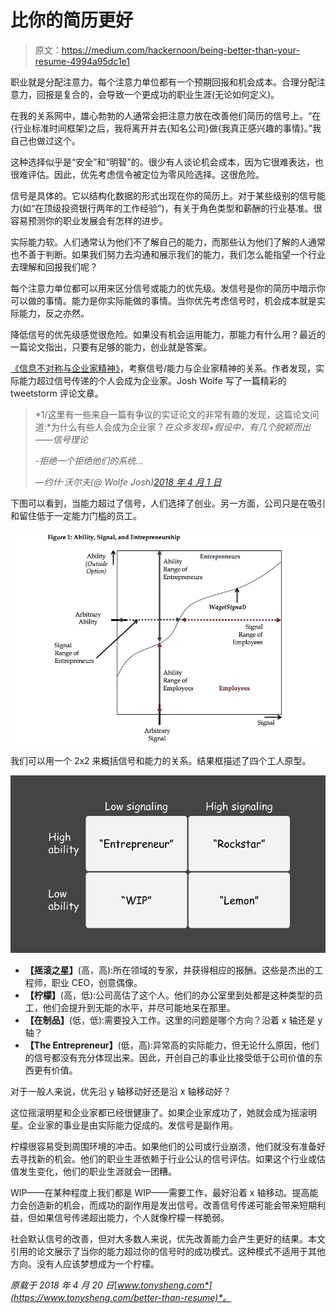 # 比你的简历更好

> 原文：<https://medium.com/hackernoon/being-better-than-your-resume-4994a95dc1e1>

职业就是分配注意力。每个注意力单位都有一个预期回报和机会成本。合理分配注意力，回报是复合的，会导致一个更成功的职业生涯(无论如何定义)。

在我的关系网中，雄心勃勃的人通常会把注意力放在改善他们简历的信号上。“在{行业标准时间框架}之后，我将离开并去{知名公司}做{我真正感兴趣的事情}。”我自己也做过这个。

这种选择似乎是“安全”和“明智”的。很少有人谈论机会成本，因为它很难表达，也很难评估。因此，优先考虑信令被定位为零风险选择。这很危险。

信号是具体的。它以结构化数据的形式出现在你的简历上。对于某些级别的信号能力(如“在顶级投资银行两年的工作经验”)，有关于角色类型和薪酬的行业基准。很容易预测你的职业发展会有怎样的进步。

实际能力软。人们通常认为他们不了解自己的能力，而那些认为他们了解的人通常也不善于判断。如果我们努力去沟通和展示我们的能力，我们怎么能指望一个行业去理解和回报我们呢？

每个注意力单位都可以用来区分信号或能力的优先级。发信号是你的简历中暗示你可以做的事情。能力是你实际能做的事情。当你优先考虑信号时，机会成本就是实际能力，反之亦然。

降低信号的优先级感觉很危险。如果没有机会运用能力，那能力有什么用？最近的一篇论文指出，只要有足够的能力，创业就是答案。

[《信息不对称与企业家精神》](https://papers.ssrn.com/sol3/papers.cfm?abstract_id=2596846)，考察信号/能力与企业家精神的关系。作者发现，实际能力超过信号传递的个人会成为企业家。Josh Wolfe 写了一篇精彩的 tweetstorm 评论文章。

> *1/这里有一些来自一篇有争议的实证论文的非常有趣的发现，这篇论文问道:*为什么有些人会成为企业家？*在众多发现+假设中，有几个脱颖而出——信号理论*
> 
> *-拒绝一个拒绝他们的系统…*
> 
> *—约什·沃尔夫(@ Wolfe Josh)*[*2018 年 4 月 1 日*](https://twitter.com/wolfejosh/status/980541011008147456?ref_src=twsrc%5Etfw)

下图可以看到，当能力超过了信号，人们选择了创业。另一方面，公司只是在吸引和留住低于一定能力门槛的员工。

![](img/ded1e2f88fffec165ed3724be585e7e4.png)

我们可以用一个 2x2 来概括信号和能力的关系。结果框描述了四个工人原型。

![](img/d5acc35506c7ec5c1c9107db9e830cf4.png)

*   **【摇滚之星】**(高，高):所在领域的专家，并获得相应的报酬。这些是杰出的工程师，职业 CEO，创意偶像。
*   **【柠檬】**(高，低):公司高估了这个人。他们的办公室里到处都是这种类型的员工，他们会提升到无能的水平，并尽可能地呆在那里。
*   **【在制品】**(低，低):需要投入工作。这里的问题是哪个方向？沿着 x 轴还是 y 轴？
*   **【The Entrepreneur】**(低，高):异常高的实际能力，但无论什么原因，他们的信号都没有充分体现出来。因此，开创自己的事业比接受低于公司价值的东西更有价值。

对于一般人来说，优先沿 y 轴移动好还是沿 x 轴移动好？

这位摇滚明星和企业家都已经很健康了。如果企业家成功了，她就会成为摇滚明星。企业家的事业是由实际能力促成的。发信号是副作用。

柠檬很容易受到周围环境的冲击。如果他们的公司或行业崩溃，他们就没有准备好去寻找新的机会。他们的职业生涯依赖于行业公认的信号评估。如果这个行业或估值发生变化，他们的职业生涯就会一团糟。

WIP——在某种程度上我们都是 WIP——需要工作，最好沿着 x 轴移动。提高能力会创造新的机会，而成功的副作用是发出信号。改善信号传递可能会带来短期利益，但如果信号传递超出能力，个人就像柠檬一样脆弱。

社会默认信号的改善，但对大多数人来说，优先改善能力会产生更好的结果。本文引用的论文展示了当你的能力超过你的信号时的成功模式。这种模式不适用于其他方向。没有人应该梦想成为一个柠檬。

*原载于 2018 年 4 月 20 日*[*www.tonysheng.com*](https://www.tonysheng.com/better-than-resume)*。*